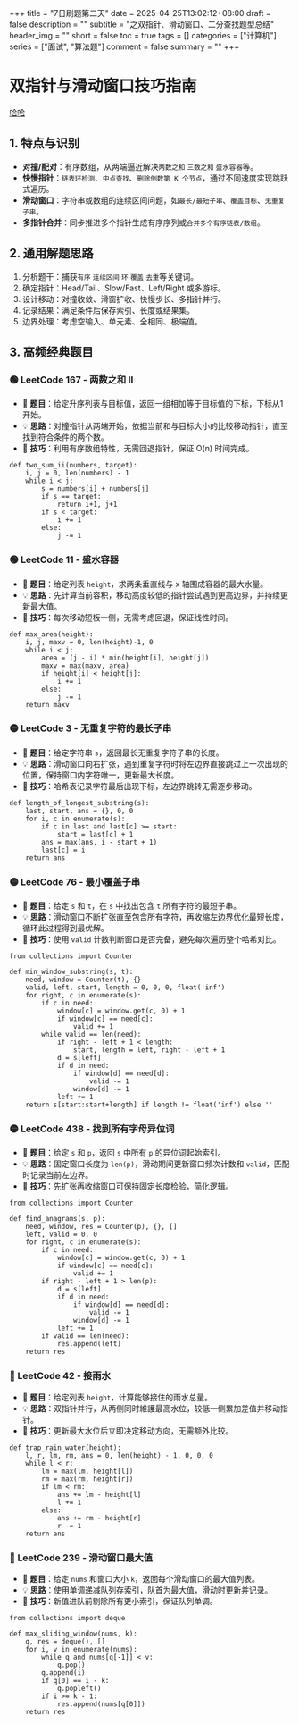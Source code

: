+++
title = "7日刷题第二天"
date = 2025-04-25T13:02:12+08:00
draft = false
description = ""
subtitle = "之双指针、滑动窗口、二分查找题型总结"
header_img = ""
short = false
toc = true
tags = []
categories = ["计算机"]
series = ["面试", "算法题"]
comment = false
summary = ""
+++
# 双指针与滑动窗口技巧指南

[哈哈](/janus/2025/two_pointer.py)

## 1. 特点与识别

* **对撞/配对**：有序数组，从两端逼近解决`两数之和` `三数之和` `盛水容器`等。
* **快慢指针**：`链表环检测`、`中点查找`、`删除倒数第 K 个节点`，通过不同速度实现跳跃式遍历。
* **滑动窗口**：字符串或数组的连续区间问题，如`最长/最短子串`、`覆盖目标`、`无重复子串`。
* **多指针合并**：同步推进多个指针生成有序序列或`合并多个有序链表/数组`。

## 2. 通用解题思路

1. 分析题干：捕获`有序` `连续区间` `环` `覆盖` `去重`等关键词。
2. 确定指针：Head/Tail、Slow/Fast、Left/Right 或多游标。
3. 设计移动：对撞收敛、滑窗扩收、快慢步长、多指针并行。
4. 记录结果：满足条件后保存索引、长度或结果集。
5. 边界处理：考虑空输入、单元素、全相同、极端值。

## 3. 高频经典题目

### 🟢 LeetCode 167 - 两数之和 II

* 📝 **题目**：给定升序列表与目标值，返回一组相加等于目标值的下标，下标从1开始。
* 💡 **思路**：对撞指针从两端开始，依据当前和与目标大小的比较移动指针，直至找到符合条件的两个数。
* 🔑 **技巧**：利用有序数组特性，无需回退指针，保证 O(n) 时间完成。

```python2
def two_sum_ii(numbers, target):
    i, j = 0, len(numbers) - 1
    while i < j:
        s = numbers[i] + numbers[j]
        if s == target:
            return i+1, j+1
        if s < target:
            i += 1
        else:
            j -= 1
```

### 🟢 LeetCode 11 - 盛水容器

* 📝 **题目**：给定列表 `height`，求两条垂直线与 x 轴围成容器的最大水量。
* 💡 **思路**：先计算当前容积，移动高度较低的指针尝试遇到更高边界，并持续更新最大值。
* 🔑 **技巧**：每次移动短板一侧，无需考虑回退，保证线性时间。

```python2
def max_area(height):
    i, j, maxv = 0, len(height)-1, 0
    while i < j:
        area = (j - i) * min(height[i], height[j])
        maxv = max(maxv, area)
        if height[i] < height[j]:
            i += 1
        else:
            j -= 1
    return maxv
```

### 🟡 LeetCode 3 - 无重复字符的最长子串

* 📝 **题目**：给定字符串 `s`，返回最长无重复字符子串的长度。
* 💡 **思路**：滑动窗口向右扩张，遇到重复字符时将左边界直接跳过上一次出现的位置，保持窗口内字符唯一，更新最大长度。
* 🔑 **技巧**：哈希表记录字符最后出现下标，左边界跳转无需逐步移动。

```python2
def length_of_longest_substring(s):
    last, start, ans = {}, 0, 0
    for i, c in enumerate(s):
        if c in last and last[c] >= start:
            start = last[c] + 1
        ans = max(ans, i - start + 1)
        last[c] = i
    return ans
```

### 🟡 LeetCode 76 - 最小覆盖子串

* 📝 **题目**：给定 `s` 和 `t`，在 `s` 中找出包含 `t` 所有字符的最短子串。
* 💡 **思路**：滑动窗口不断扩张直至包含所有字符，再收缩左边界优化最短长度，循环此过程得到最优解。
* 🔑 **技巧**：使用 `valid` 计数判断窗口是否完备，避免每次遍历整个哈希对比。

```python2
from collections import Counter

def min_window_substring(s, t):
    need, window = Counter(t), {}
    valid, left, start, length = 0, 0, 0, float('inf')
    for right, c in enumerate(s):
        if c in need:
            window[c] = window.get(c, 0) + 1
            if window[c] == need[c]:
                valid += 1
        while valid == len(need):
            if right - left + 1 < length:
                start, length = left, right - left + 1
            d = s[left]
            if d in need:
                if window[d] == need[d]:
                    valid -= 1
                window[d] -= 1
            left += 1
    return s[start:start+length] if length != float('inf') else ''
```

### 🟡 LeetCode 438 - 找到所有字母异位词

* 📝 **题目**：给定 `s` 和 `p`，返回 `s` 中所有 `p` 的异位词起始索引。
* 💡 **思路**：固定窗口长度为 `len(p)`，滑动期间更新窗口频次计数和 `valid`，匹配时记录当前左边界。
* 🔑 **技巧**：先扩张再收缩窗口可保持固定长度检验，简化逻辑。

```python2
from collections import Counter

def find_anagrams(s, p):
    need, window, res = Counter(p), {}, []
    left, valid = 0, 0
    for right, c in enumerate(s):
        if c in need:
            window[c] = window.get(c, 0) + 1
            if window[c] == need[c]:
                valid += 1
        if right - left + 1 > len(p):
            d = s[left]
            if d in need:
                if window[d] == need[d]:
                    valid -= 1
                window[d] -= 1
            left += 1
        if valid == len(need):
            res.append(left)
    return res
```

### 🔴 LeetCode 42 - 接雨水

* 📝 **题目**：给定列表 `height`，计算能够接住的雨水总量。
* 💡 **思路**：双指针并行，从两侧同时維護最高水位，较低一侧累加差值并移动指针。
* 🔑 **技巧**：更新最大水位后立即决定移动方向，无需额外比较。

```python2
def trap_rain_water(height):
    l, r, lm, rm, ans = 0, len(height) - 1, 0, 0, 0
    while l < r:
        lm = max(lm, height[l])
        rm = max(rm, height[r])
        if lm < rm:
            ans += lm - height[l]
            l += 1
        else:
            ans += rm - height[r]
            r -= 1
    return ans
```

### 🔴 LeetCode 239 - 滑动窗口最大值

* 📝 **题目**：给定 `nums` 和窗口大小 `k`，返回每个滑动窗口的最大值列表。
* 💡 **思路**：使用单调递减队列存索引，队首为最大值，滑动时更新并记录。
* 🔑 **技巧**：新值进队前剔除所有更小索引，保证队列单调。

```python2
from collections import deque

def max_sliding_window(nums, k):
    q, res = deque(), []
    for i, v in enumerate(nums):
        while q and nums[q[-1]] < v:
            q.pop()
        q.append(i)
        if q[0] == i - k:
            q.popleft()
        if i >= k - 1:
            res.append(nums[q[0]])
    return res
```
